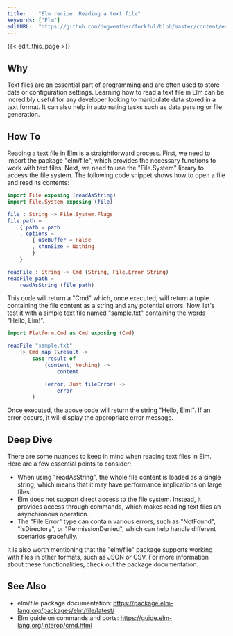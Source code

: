```yaml
---
title:    "Elm recipe: Reading a text file"
keywords: ["Elm"]
editURL:  "https://github.com/dogweather/forkful/blob/master/content/en/elm/reading-a-text-file.md"
---
```


{{< edit_this_page >}}

## Why

Text files are an essential part of programming and are often used to store data or configuration settings. Learning how to read a text file in Elm can be incredibly useful for any developer looking to manipulate data stored in a text format. It can also help in automating tasks such as data parsing or file generation.

## How To

Reading a text file in Elm is a straightforward process. First, we need to import the package "elm/file", which provides the necessary functions to work with text files. Next, we need to use the "File.System" library to access the file system. The following code snippet shows how to open a file and read its contents:

```Elm 
import File exposing (readAsString)
import File.System exposing (file)

file : String -> File.System.Flags
file path =
    { path = path
    , options =
        { useBuffer = False
        , chunSize = Nothing
        }
    }

readFile : String -> Cmd (String, File.Error String)
readFile path =
    readAsString (file path)

```
This code will return a "Cmd" which, once executed, will return a tuple containing the file content as a string and any potential errors. Now, let's test it with a simple text file named "sample.txt" containing the words "Hello, Elm!".

```Elm
import Platform.Cmd as Cmd exposing (Cmd)

readFile "sample.txt"
    |> Cmd.map (\result ->
        case result of
            (content, Nothing) ->
                content

            (error, Just fileError) ->
                error
        )
```

Once executed, the above code will return the string "Hello, Elm!". If an error occurs, it will display the appropriate error message.

## Deep Dive

There are some nuances to keep in mind when reading text files in Elm. Here are a few essential points to consider:

- When using "readAsString", the whole file content is loaded as a single string, which means that it may have performance implications on large files.
- Elm does not support direct access to the file system. Instead, it provides access through commands, which makes reading text files an asynchronous operation.
- The "File.Error" type can contain various errors, such as "NotFound", "IsDirectory", or "PermissionDenied", which can help handle different scenarios gracefully.

It is also worth mentioning that the "elm/file" package supports working with files in other formats, such as JSON or CSV. For more information about these functionalities, check out the package documentation.

## See Also

- elm/file package documentation: https://package.elm-lang.org/packages/elm/file/latest/
- Elm guide on commands and ports: https://guide.elm-lang.org/interop/cmd.html